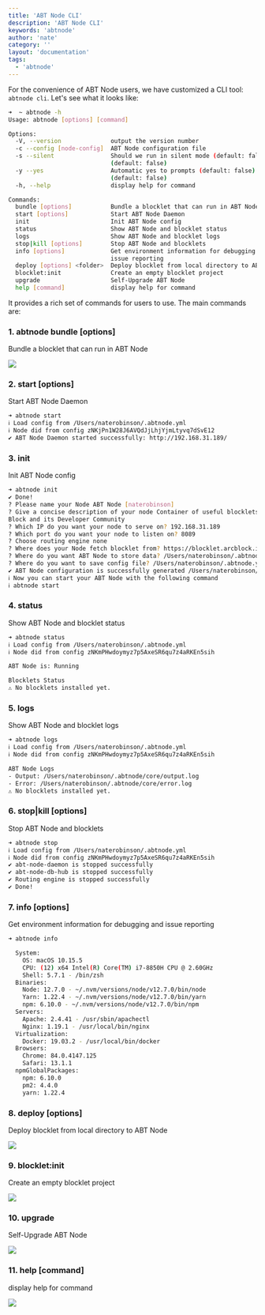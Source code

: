 ```yaml
---
title: 'ABT Node CLI'
description: 'ABT Node CLI'
keywords: 'abtnode'
author: 'nate'
category: ''
layout: 'documentation'
tags:
  - 'abtnode'
---
```


For the convenience of ABT Node users, we have customized a CLI tool: `abtnode cli`. Let's see what it looks like:

```bash
➜  ~ abtnode -h
Usage: abtnode [options] [command]

Options:
  -V, --version              output the version number
  -c --config [node-config]  ABT Node configuration file
  -s --silent                Should we run in silent mode (default: false)
                             (default: false)
  -y --yes                   Automatic yes to prompts (default: false)
                             (default: false)
  -h, --help                 display help for command

Commands:
  bundle [options]           Bundle a blocklet that can run in ABT Node
  start [options]            Start ABT Node Daemon
  init                       Init ABT Node config
  status                     Show ABT Node and blocklet status
  logs                       Show ABT Node and blocklet logs
  stop|kill [options]        Stop ABT Node and blocklets
  info [options]             Get environment information for debugging and
                             issue reporting
  deploy [options] <folder>  Deploy blocklet from local directory to ABT Node
  blocklet:init              Create an empty blocklet project
  upgrade                    Self-Upgrade ABT Node
  help [command]             display help for command
```

It provides a rich set of commands for users to use. The main commands are:

### 1. abtnode bundle [options]

Bundle a blocklet that can run in ABT Node

![](./images/abtnode-cli-2.png)

### 2. start [options]

Start ABT Node Daemon

```bash
➜ abtnode start
ℹ Load config from /Users/naterobinson/.abtnode.yml
ℹ Node did from config zNKjPn1W28J6AVQdJjLhjYjmLtyvq7dSvE12
✔ ABT Node Daemon started successfully: http://192.168.31.189/
```

### 3. init

Init ABT Node config

```bash
➜ abtnode init
✔ Done!
? Please name your Node ABT Node [naterobinson]
? Give a concise description of your node Container of useful blocklets from Arc
Block and its Developer Community
? Which IP do you want your node to serve on? 192.168.31.189
? Which port do you want your node to listen on? 8089
? Choose routing engine none
? Where does your Node fetch blocklet from? https://blocklet.arcblock.io
? Where do you want ABT Node to store data? /Users/naterobinson/.abtnode
? Where do you want to save config file? /Users/naterobinson/.abtnode.yml
✔ ABT Node configuration is successfully generated /Users/naterobinson/.abtnode.yml
ℹ Now you can start your ABT Node with the following command
ℹ abtnode start
```

### 4. status

Show ABT Node and blocklet status

```bash
➜ abtnode status
ℹ Load config from /Users/naterobinson/.abtnode.yml
ℹ Node did from config zNKmPHwdoymyz7p5AxeSR6qu7z4aRKEn5sih

ABT Node is: Running

Blocklets Status
⚠ No blocklets installed yet.
```

### 5. logs

Show ABT Node and blocklet logs

```bash
➜ abtnode logs
ℹ Load config from /Users/naterobinson/.abtnode.yml
ℹ Node did from config zNKmPHwdoymyz7p5AxeSR6qu7z4aRKEn5sih

ABT Node Logs
- Output: /Users/naterobinson/.abtnode/core/output.log
- Error: /Users/naterobinson/.abtnode/core/error.log
⚠ No blocklets installed yet.
```

### 6. stop|kill [options]

Stop ABT Node and blocklets

```bash
➜ abtnode stop
ℹ Load config from /Users/naterobinson/.abtnode.yml
ℹ Node did from config zNKmPHwdoymyz7p5AxeSR6qu7z4aRKEn5sih
✔ abt-node-daemon is stopped successfully
✔ abt-node-db-hub is stopped successfully
✔ Routing engine is stopped successfully
✔ Done!
```

### 7. info [options]

Get environment information for debugging and issue reporting

```bash
➜ abtnode info

  System:
    OS: macOS 10.15.5
    CPU: (12) x64 Intel(R) Core(TM) i7-8850H CPU @ 2.60GHz
    Shell: 5.7.1 - /bin/zsh
  Binaries:
    Node: 12.7.0 - ~/.nvm/versions/node/v12.7.0/bin/node
    Yarn: 1.22.4 - ~/.nvm/versions/node/v12.7.0/bin/yarn
    npm: 6.10.0 - ~/.nvm/versions/node/v12.7.0/bin/npm
  Servers:
    Apache: 2.4.41 - /usr/sbin/apachectl
    Nginx: 1.19.1 - /usr/local/bin/nginx
  Virtualization:
    Docker: 19.03.2 - /usr/local/bin/docker
  Browsers:
    Chrome: 84.0.4147.125
    Safari: 13.1.1
  npmGlobalPackages:
    npm: 6.10.0
    pm2: 4.4.0
    yarn: 1.22.4
```

### 8. deploy [options] <folder>

Deploy blocklet from local directory to ABT Node

![](./images/abtnode-cli-3.png)

### 9. blocklet:init

Create an empty blocklet project

![](./images/abtnode-cli-4.png)

### 10. upgrade

Self-Upgrade ABT Node

![](./images/abtnode-cli-5.png)

### 11. help [command]

display help for command

![](./images/docs-help.png)
